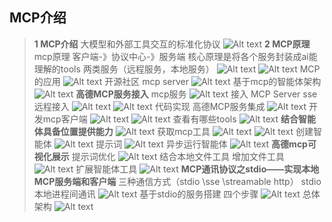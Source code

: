 ## **MCP介绍**
> **1 MCP介绍**
> 大模型和外部工具交互的标准化协议
> ![Alt text](image.png)
> **2 MCP原理**
> mcp原理 客户端-》协议中心-》服务端
> 核心原理是将各个服务封装成ai能理解的tools
> 两类服务（远程服务，本地服务）
> ![Alt text](image-1.png)
> ![Alt text](image-2.png)
> MCP的应用
> ![Alt text](image-3.png)
> 开源社区 mcp server
> ![Alt text](image-4.png)
> 基于mcp的智能体架构
> ![Alt text](image-5.png)
> **高德MCP服务接入**
> mcp服务
> ![Alt text](image-6.png)
> 接入 MCP Server
> sse 远程接入
> ![Alt text](image-7.png)
> ![Alt text](image-8.png)
> 代码实现
> 高德MCP服务集成
> ![Alt text](image-9.png)
> 开发mcp客户端
> ![Alt text](image-14.png)
> ![Alt text](image-13.png)
> 查看有哪些tools
> ![Alt text](image-15.png)
> **结合智能体具备位置提供能力**
> ![Alt text](image-16.png)
> 获取mcp工具
> ![Alt text](image-17.png)
> ![Alt text](image-18.png)
> 创建智能体
> ![Alt text](image-19.png)
> 提示词
> ![Alt text](image-20.png)
> 异步运行智能体
> ![Alt text](image-21.png)
> **高德mcp可视化展示**
> 提示词优化
> ![Alt text](image-22.png)
> 结合本地文件工具
> 增加文件工具
> ![Alt text](image-23.png)
> 扩展智能体工具
> ![Alt text](image-24.png)
> **MCP通讯协议之stdio——实现本地MCP服务端和客户端**
> 三种通信方式（stdio \sse \streamable http）
> stdio 本地进程间通讯
> ![Alt text](image-25.png)
> 基于stdio的服务搭建
> 四个步骤
> ![Alt text](image-26.png)
> 总体架构
> ![Alt text](image-27.png)